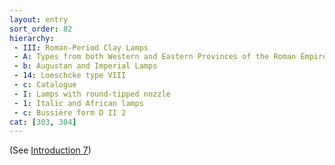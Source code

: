 ```yaml
---
layout: entry
sort_order: 82
hierarchy:
 - III: Roman-Period Clay Lamps
 - A: Types from both Western and Eastern Provinces of the Roman Empire
 - b: Augustan and Imperial Lamps
 - 14: Loeschcke type VIII
 - c: Catalogue
 - I: Lamps with round-tipped nozzle
 - 1: Italic and African lamps
 - c: Bussière form D II 2
cat: [303, 304]
---
```


(See [Introduction 7](Introduction-7))
